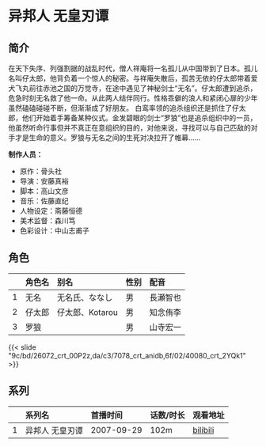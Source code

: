 # 异邦人 无皇刃谭


## 简介

在天下失序、列强割据的战乱时代，僧人祥庵将一名孤儿从中国带到了日本。孤儿名叫仔太郎，他背负着一个惊人的秘密。与祥庵失散后，孤苦无依的仔太郎带着爱犬飞丸前往赤池之国的万觉寺，在途中遇见了神秘剑士“无名”。仔太郎遭到追杀，危急时刻无名救了他一命。从此两人结伴同行。性格乖僻的浪人和紧闭心扉的少年虽然磕磕碰碰不断，但渐渐成了好朋友。
白鸾率领的追杀组织还是抓住了仔太郎，他们开始着手筹备某种仪式。金发碧眼的剑士“罗狼”也是追杀组织中的一员，他虽然听命行事但并不真正在意组织的目的，对他来说，寻找可以与自己匹敌的对手才是生命的意义。罗狼与无名之间的生死对决拉开了帷幕……

**制作人员：**
- 原作：骨头社
- 导演：安藤真裕
- 脚本：高山文彦
- 音乐：佐藤直纪
- 人物设定：斋藤恒德
- 美术监督：森川笃
- 色彩设计：中山志甫子

## 角色

|     |   角色名   |   别名  | 性别 |  配音  |
|:--- |:------  |:----      |:---  |:--   |
| 1 | 无名 | 无名氏、ななし | 男 | 長瀬智也 |
| 2 | 仔太郎 | 仔太郎、Kotarou | 男 | 知念侑李 |
| 3 | 罗狼 |  | 男 | 山寺宏一 |

{{< slide "9c/bd/26072_crt_00P2z,da/c3/7078_crt_anidb,6f/02/40080_crt_2YQk1" >}}

## 系列

|     |   系列名   |   首播时间  | 话数/时长  | 观看地址 |
|:---  |:------    |:----      |:---       |:---  |
| 1 | 异邦人 无皇刃谭 | 2007-09-29 | 102m | [bilibili](https://www.bilibili.com/video/BV1Ns411o7sS)  |



